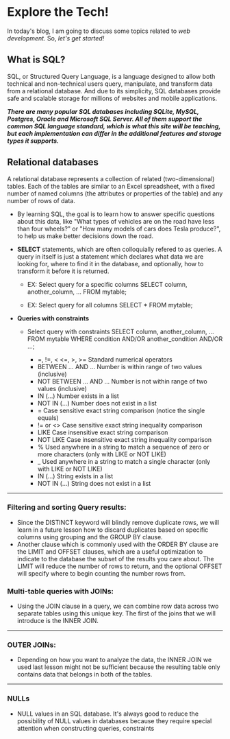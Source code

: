 # Explore the Tech!
In today's blog, I am going to discuss some topics related to _web development_. So, _let's get started!_

## What is SQL?
SQL, or Structured Query Language, is a language designed to allow both technical and non-technical users query, manipulate, and transform data from a relational database.
And due to its simplicity, SQL databases provide safe and scalable storage for millions of websites and mobile applications.

***There are many popular SQL databases including SQLite, MySQL, Postgres, Oracle and Microsoft SQL Server.
All of them support the common SQL language standard, which is what this site will be teaching, but each implementation can differ in the additional features and storage types it supports.***

## Relational databases
A relational database represents a collection of related (two-dimensional) tables. Each of the tables are similar to an Excel spreadsheet, with a fixed number of named columns 
(the attributes or properties of the table) and any number of rows of data.


- By learning SQL, the goal is to learn how to answer specific questions about this data, like "What types of vehicles are on the road have less than four wheels?"
or "How many models of cars does Tesla produce?", to help us make better decisions down the road.

- __SELECT__ statements, which are often colloquially refered to as queries. A query in itself is just a statement which declares what data we are looking for,
  where to find it in the database, and optionally, how to transform it before it is returned.
    - EX: Select query for a specific columns
SELECT column, another_column, …
FROM mytable;

    - EX: Select query for all columns
SELECT * 
FROM mytable;

- __Queries with constraints__
  - Select query with constraints
SELECT column, another_column, …
FROM mytable
WHERE condition
    AND/OR another_condition
    AND/OR …;
    
    
    - =, !=, < <=, >, >=	Standard numerical operators
    - BETWEEN … AND …	Number is within range of two values (inclusive)
    - NOT BETWEEN … AND …	Number is not within range of two values (inclusive)
    - IN (…)	Number exists in a list
    - NOT IN (…)	Number does not exist in a list
    - =	Case sensitive exact string comparison (notice the single equals)
    - != or <>	Case sensitive exact string inequality comparison
    - LIKE	Case insensitive exact string comparison
    - NOT LIKE	Case insensitive exact string inequality comparison
    - %	Used anywhere in a string to match a sequence of zero or more characters (only with LIKE or NOT LIKE)
    - _	Used anywhere in a string to match a single character (only with LIKE or NOT LIKE)
    - IN (…)	String exists in a list
    - NOT IN (…)	String does not exist in a list
 
 ------------
 ###  Filtering and sorting Query results:
  - Since the DISTINCT keyword will blindly remove duplicate rows, we will learn in a future lesson how to discard duplicates based on specific columns using grouping and the GROUP BY clause.
  - Another clause which is commonly used with the ORDER BY clause are the LIMIT and OFFSET clauses, which are a useful optimization to indicate to the database the subset of the results you care about.
The LIMIT will reduce the number of rows to return, and the optional OFFSET will specify where to begin counting the number rows from.

### Multi-table queries with JOINs:  
  - Using the JOIN clause in a query, we can combine row data across two separate tables using this unique key. The first of the joins that we will introduce is the INNER JOIN.
  ---------
  ### OUTER JOINs:
   - Depending on how you want to analyze the data, the INNER JOIN we used last lesson might not be sufficient because the resulting table only contains data that belongs in both of the tables.
------------
### NULLs
- NULL values in an SQL database. It's always good to reduce the possibility of NULL values in databases because they require special attention when constructing queries, constraints 

